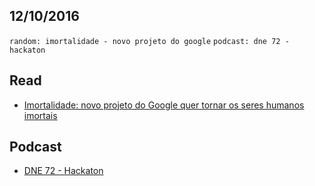 12/10/2016
----------

`random: imortalidade - novo projeto do google` `podcast: dne 72 - hackaton`

## Read

- [Imortalidade: novo projeto do Google quer tornar os seres humanos imortais](http://hypescience.com/imortalidade-google-projeto/)

## Podcast

- [DNE 72 - Hackaton](http://devnaestrada.com.br/2016/09/23/hackaton.html)
